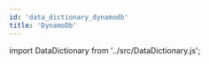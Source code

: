 ```yaml
---
id: 'data_dictionary_dynamodb'
title: 'DynamoDb'
---
```


import DataDictionary from '../src/DataDictionary.js';

<DataDictionary/>